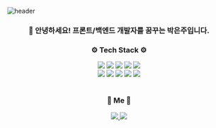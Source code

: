 ![header](https://capsule-render.vercel.app/api?type=venom&color=auto&height=300&section=header&text=WELCOME%20&fontSize=90)

<div align="center">
    <h3 align="center">
      👋 안녕하세요! 프론트/백엔드 개발자를 꿈꾸는 박은주입니다.
    </h3> 
    <h3 align="center">
      ⚙️ Tech Stack ⚙️
    </h3>
  <img src="https://img.shields.io/badge/Python-3776AB?style=for-the-badge&logo=python&logoColor=white"/>
  <img src="https://img.shields.io/badge/django-%23092E20.svg?style=for-the-badge&logo=django&logoColor=white" />
  <img src="https://img.shields.io/badge/HTML5-E34F26?style=for-the-badge&logo=html5&logoColor=FFF"/> 
  <img src="https://img.shields.io/badge/CSS3-1572B6?style=for-the-badge&logo=css3&logoColor=FFF"/>
  <img src="https://img.shields.io/badge/Javascript-F7DF1E?style=for-the-badge&logo=javascript&logoColor=FFF"/> <br>
  <img src="https://img.shields.io/badge/java-007396?style=for-the-badge&logo=OpenJDK&logoColor=white">
  <img src="https://img.shields.io/badge/GitHub-EAEAEA?style=for-the-badge&logo=github&logoColor=000"/>
  <img src="https://img.shields.io/badge/mysql-4479A1.svg?style=for-the-badge&logo=mysql&logoColor=white" />
  <img src="https://img.shields.io/badge/react_native-%2320232a.svg?style=for-the-badge&logo=react&logoColor=%2361DAFB" />
  <img src="https://img.shields.io/badge/VSCode-0078d7.svg?style=for-the-badge&logo=visual-studio-code&logoColor=white" />
  <br><br>
</div>


<div align="center">
  <h3 align="center">
    📌 Me 📌
  </h3>
    <a href="https://velog.io/@parkeu">
        <img src="https://img.shields.io/badge/Velog-11B48A?style=flat-square&logo=Vimeo&logoColor=white" />
    </a>
    <a href="https://standing-cheque-70a.notion.site/0cbdd5173aba4bb38445c5b97312299c?pvs=4">
        <img src="https://img.shields.io/badge/Notion-%23000000.svg?style=for-the-badge&logo=notion&logoColor=white" />
    </a>
</div>





<!--
**parkJue/parkJue** is a ✨ _special_ ✨ repository because its `README.md` (this file) appears on your GitHub profile.

Here are some ideas to get you started:

- 🔭 I’m currently working on ...
- 🌱 I’m currently learning ...
- 👯 I’m looking to collaborate on ...
- 🤔 I’m looking for help with ...
- 💬 Ask me about ...
- 📫 How to reach me: ...
- 😄 Pronouns: ...
- ⚡ Fun fact: ...
-->
